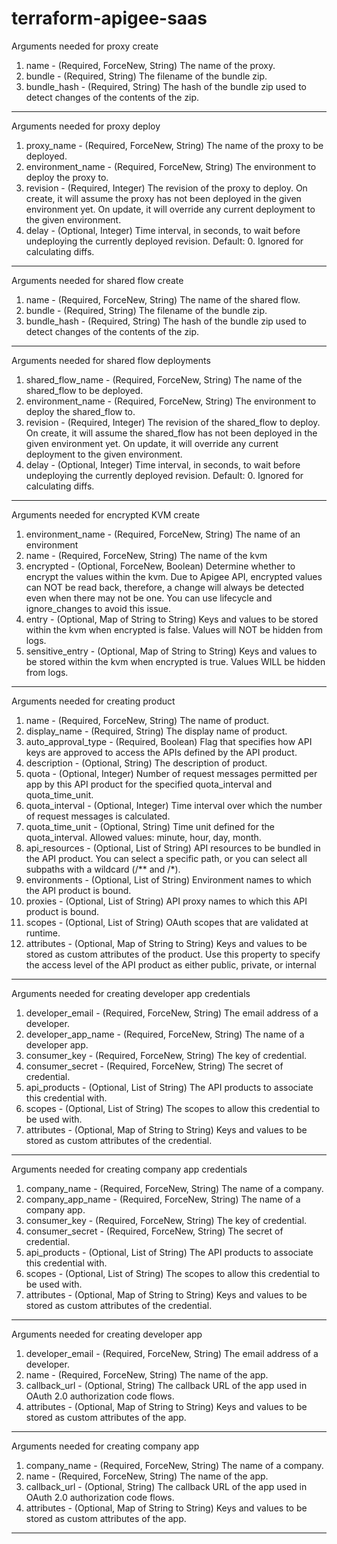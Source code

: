 # terraform-apigee-saas
Arguments needed for proxy create

1. name - (Required, ForceNew, String) The name of the proxy.
2. bundle - (Required, String) The filename of the bundle zip.
3. bundle_hash - (Required, String) The hash of the bundle zip used to detect changes of the contents of the zip.

**********************************************************************************************************************

Arguments needed for proxy deploy

1. proxy_name - (Required, ForceNew, String) The name of the proxy to be deployed.
2. environment_name - (Required, ForceNew, String) The environment to deploy the proxy to.
3. revision - (Required, Integer) The revision of the proxy to deploy. On create, it will assume the proxy has not been deployed in the given environment yet. On update, it will override any current deployment to the given environment.
4. delay - (Optional, Integer) Time interval, in seconds, to wait before undeploying the currently deployed revision. Default: 0. Ignored for calculating diffs.

***********************************************************************************************************************

Arguments needed for shared flow create

1. name - (Required, ForceNew, String) The name of the shared flow.
2. bundle - (Required, String) The filename of the bundle zip.
3. bundle_hash - (Required, String) The hash of the bundle zip used to detect changes of the contents of the zip.

************************************************************************************************************************

Arguments needed for shared flow deployments

1. shared_flow_name - (Required, ForceNew, String) The name of the shared_flow to be deployed.
2. environment_name - (Required, ForceNew, String) The environment to deploy the shared_flow to.
3. revision - (Required, Integer) The revision of the shared_flow to deploy. On create, it will assume the shared_flow has not been deployed in the given environment yet. On update, it will override any current deployment to the given environment.
4. delay - (Optional, Integer) Time interval, in seconds, to wait before undeploying the currently deployed revision. Default: 0. Ignored for calculating diffs.

************************************************************************************************************************

Arguments needed for encrypted KVM create

1. environment_name - (Required, ForceNew, String) The name of an environment
2. name - (Required, ForceNew, String) The name of the kvm
3. encrypted - (Optional, ForceNew, Boolean) Determine whether to encrypt the values within the kvm. Due to Apigee API, encrypted values can NOT be read back, therefore, a change will always be detected even when there may not be one. You can use lifecycle and ignore_changes to avoid this issue.
4. entry - (Optional, Map of String to String) Keys and values to be stored within the kvm when encrypted is false. Values will NOT be hidden from logs.
5. sensitive_entry - (Optional, Map of String to String) Keys and values to be stored within the kvm when encrypted is true. Values WILL be hidden from logs.

***********************************************************************************************************************

Arguments needed for creating product

1. name - (Required, ForceNew, String) The name of product.
2. display_name - (Required, String) The display name of product.
3. auto_approval_type - (Required, Boolean) Flag that specifies how API keys are approved to access the APIs defined by the API product.
4. description - (Optional, String) The description of product.
5. quota - (Optional, Integer) Number of request messages permitted per app by this API product for the specified quota_interval and quota_time_unit.
6. quota_interval - (Optional, Integer) Time interval over which the number of request messages is calculated.
7. quota_time_unit - (Optional, String) Time unit defined for the quota_interval. Allowed values: minute, hour, day, month.
8. api_resources - (Optional, List of String) API resources to be bundled in the API product. You can select a specific path, or you can select all subpaths with a wildcard (/** and /*).
9. environments - (Optional, List of String) Environment names to which the API product is bound.
10. proxies - (Optional, List of String) API proxy names to which this API product is bound.
11. scopes - (Optional, List of String) OAuth scopes that are validated at runtime.
11. attributes - (Optional, Map of String to String) Keys and values to be stored as custom attributes of the product. Use this property to specify the access level of the API product as either public, private, or internal
***********************************************************************************************************************

Arguments needed for creating developer app credentials

1. developer_email - (Required, ForceNew, String) The email address of a developer.
2. developer_app_name - (Required, ForceNew, String) The name of a developer app.
3. consumer_key - (Required, ForceNew, String) The key of credential.
4. consumer_secret - (Required, ForceNew, String) The secret of credential.
5. api_products - (Optional, List of String) The API products to associate this credential with.
6. scopes - (Optional, List of String) The scopes to allow this credential to be used with.
7. attributes - (Optional, Map of String to String) Keys and values to be stored as custom attributes of the credential.

*****************************************************************************************************************************

Arguments needed for creating company app credentials

1. company_name - (Required, ForceNew, String) The name of a company.
2. company_app_name - (Required, ForceNew, String) The name of a company app.
3. consumer_key - (Required, ForceNew, String) The key of credential.
4. consumer_secret - (Required, ForceNew, String) The secret of credential.
5. api_products - (Optional, List of String) The API products to associate this credential with.
6. scopes - (Optional, List of String) The scopes to allow this credential to be used with.
7. attributes - (Optional, Map of String to String) Keys and values to be stored as custom attributes of the credential.

*******************************************************************************************************************************

Arguments needed for creating developer app

1. developer_email - (Required, ForceNew, String) The email address of a developer.
2. name - (Required, ForceNew, String) The name of the app.
3. callback_url - (Optional, String) The callback URL of the app used in OAuth 2.0 authorization code flows.
4. attributes - (Optional, Map of String to String) Keys and values to be stored as custom attributes of the app.

********************************************************************************************************************************

Arguments needed for creating company app

1. company_name - (Required, ForceNew, String) The name of a company.
2. name - (Required, ForceNew, String) The name of the app.
3. callback_url - (Optional, String) The callback URL of the app used in OAuth 2.0 authorization code flows.
4. attributes - (Optional, Map of String to String) Keys and values to be stored as custom attributes of the app.

********************************************************************************************************************************
